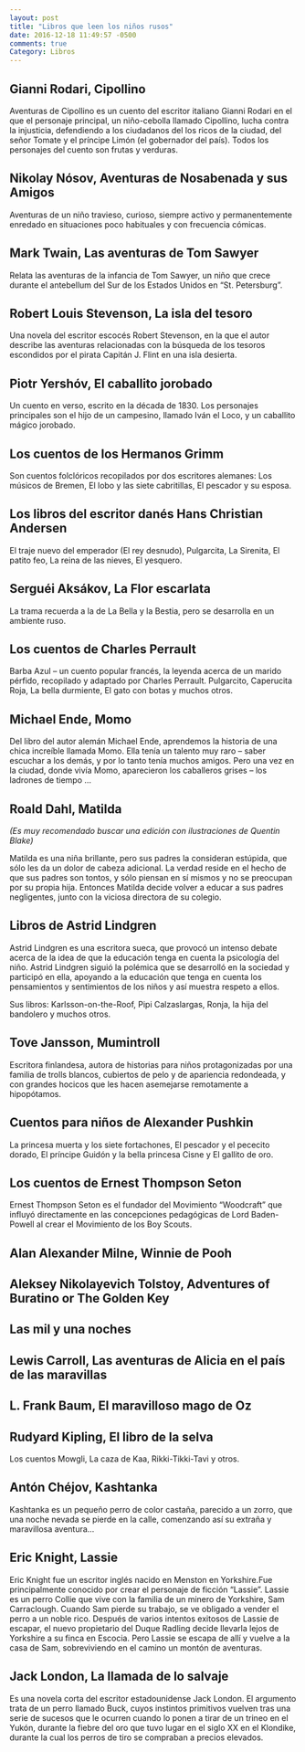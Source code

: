 ```yaml
---
layout: post
title: "Libros que leen los niños rusos"
date: 2016-12-18 11:49:57 -0500
comments: true
Category: Libros
---
```


## Gianni Rodari, Cipollino

Aventuras de Cipollino es un cuento del escritor italiano Gianni Rodari en el que el personaje principal, un niño-cebolla llamado Cipollino, lucha contra la injusticia, defendiendo a los ciudadanos del los ricos de la ciudad, del señor Tomate y el príncipe Limón (el gobernador del país). Todos los personajes del cuento son frutas y verduras.

## Nikolay Nósov, Aventuras de Nosabenada y sus Amigos

Aventuras de un niño travieso, curioso, siempre activo y permanentemente enredado en situaciones poco habituales y con frecuencia cómicas.

## Mark Twain, Las aventuras de Tom Sawyer

Relata las aventuras de la infancia de Tom Sawyer, un niño que crece durante el antebellum del Sur de los Estados Unidos en “St. Petersburg”.

## Robert Louis Stevenson, La isla del tesoro

Una novela del escritor escocés Robert Stevenson, en la que el autor describe las aventuras relacionadas con la búsqueda de los tesoros escondidos por el pirata Capitán J. Flint en una isla desierta.

## Piotr Yershóv,  El caballito jorobado

Un cuento en verso, escrito en la década de 1830. Los personajes principales son el hijo de un campesino, llamado Iván el Loco, y un caballito mágico jorobado.

## Los cuentos de los Hermanos Grimm

Son cuentos folclóricos recopilados por dos escritores alemanes: Los músicos de Bremen, El lobo y las siete cabritillas, El pescador y su esposa.

## Los libros del escritor danés Hans Christian Andersen

El traje nuevo del emperador (El rey desnudo), Pulgarcita, La Sirenita, El patito feo, La reina de las nieves, El yesquero.

## Serguéi Aksákov, La Flor escarlata

La trama recuerda a la de La Bella y la Bestia, pero se desarrolla en un ambiente ruso.

## Los cuentos de Charles Perrault

Barba Azul – un cuento popular francés, la leyenda acerca de un marido pérfido, recopilado y adaptado por Charles Perrault.
Pulgarcito, Caperucita Roja, La bella durmiente, El gato con botas y muchos otros.

## Michael Ende, Momo

Del libro del autor alemán Michael Ende, aprendemos la historia de una chica increíble llamada Momo. Ella tenía un talento muy raro – saber escuchar a los demás, y por lo tanto tenía muchos amigos. Pero una vez en la ciudad, donde vivía Momo, aparecieron los caballeros grises – los ladrones de tiempo …

## Roald Dahl, Matilda

*(Es muy recomendado buscar una edición con ilustraciones de Quentin Blake)*

Matilda es una niña brillante, pero sus padres la consideran estúpida, que sólo les da un dolor de cabeza adicional. La verdad reside en el hecho de que sus padres son tontos, y sólo piensan en sí mismos y no se preocupan por su propia hija. Entonces Matilda decide volver a educar a sus padres negligentes, junto con la viciosa directora de su colegio.

## Libros de Astrid Lindgren

Astrid Lindgren es una escritora sueca, que provocó un intenso debate acerca de la idea de que la educación tenga en cuenta la psicología del niño. Astrid Lindgren siguió la polémica que se desarrolló en la sociedad y participó en ella, apoyando a la educación que tenga en cuenta los pensamientos y sentimientos de los niños y así muestra respeto a ellos.

Sus libros: Karlsson-on-the-Roof, Pipi Calzaslargas, Ronja, la hija del bandolero y muchos otros.

## Tove Jansson, Mumintroll

Escritora  finlandesa, autora de historias para niños protagonizadas por una familia de trolls blancos, cubiertos de pelo y de apariencia redondeada, y con grandes hocicos que les hacen asemejarse remotamente a hipopótamos.

## Cuentos para niños de Alexander Pushkin

La princesa muerta y los siete fortachones, El pescador y el pececito dorado, El príncipe Guidón y la bella princesa Cisne y El gallito de oro.

## Los cuentos de Ernest Thompson Seton

Ernest Thompson Seton es el fundador del Movimiento “Woodcraft” que influyó directamente en las concepciones pedagógicas de Lord Baden-Powell al crear el Movimiento de los Boy Scouts.

## Alan Alexander Milne, Winnie de Pooh

## Aleksey Nikolayevich Tolstoy, Adventures of Buratino or The Golden Key

## Las mil y una noches

## Lewis Carroll, Las aventuras de Alicia en el país de las maravillas

## L. Frank Baum, El maravilloso mago de Oz

## Rudyard Kipling, El libro de la selva

Los cuentos Mowgli, La caza de Kaa, Rikki-Tikki-Tavi y otros.

## Antón Chéjov, Kashtanka

Kashtanka es un pequeño perro de color castaña, parecido a un zorro, que una noche nevada se pierde en la calle, comenzando así su extraña y maravillosa aventura…

## Eric Knight, Lassie

Eric Knight fue un escritor inglés nacido en Menston en Yorkshire.Fue principalmente conocido por crear el personaje de ficción “Lassie”.
Lassie es un perro Collie que vive con la familia de un minero de Yorkshire, Sam Carraclough. Cuando Sam pierde su trabajo, se ve obligado a vender el perro a un noble rico. Después de varios intentos exitosos de Lassie de escapar, el nuevo propietario del Duque Radling decide llevarla lejos de Yorkshire a su finca en Escocia. Pero Lassie se escapa de allí y vuelve a  la casa de Sam, sobreviviendo en el camino un montón de aventuras.

## Jack London, La llamada de lo salvaje

Es una novela corta del escritor estadounidense Jack London. El argumento trata de un perro llamado Buck, cuyos instintos primitivos vuelven tras una serie de sucesos que le ocurren cuando lo ponen a tirar de un trineo en el Yukón, durante la fiebre del oro que tuvo lugar en el siglo XX en el Klondike, durante la cual los perros de tiro se compraban a precios elevados.